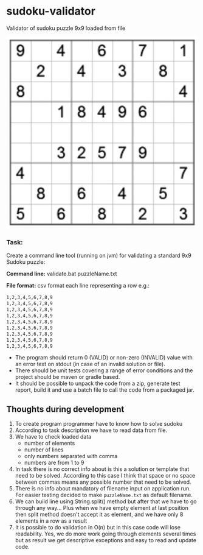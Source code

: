 # sudoku-validator
Validator of sudoku puzzle 9x9 loaded from file

 ![Sudoku Puzzle](./sudoku.jpeg)

### Task:
Create a command line tool (running on jvm) for validating a standard 9x9 Sudoku puzzle:

**Command line:** validate.bat puzzleName.txt

**File format:** csv format each line representing a row e.g.:
 ``` 
 1,2,3,4,5,6,7,8,9 
 1,2,3,4,5,6,7,8,9 
 1,2,3,4,5,6,7,8,9
 1,2,3,4,5,6,7,8,9
 1,2,3,4,5,6,7,8,9
 1,2,3,4,5,6,7,8,9
 1,2,3,4,5,6,7,8,9
 1,2,3,4,5,6,7,8,9
 1,2,3,4,5,6,7,8,9
```

* The program should return 0 (VALID) or non-zero (INVALID) value with an error text on stdout (in case of an invalid solution or file).
* There should be unit tests covering a range of error conditions and the project should be maven or gradle based.
* It should be possible to unpack the code from a zip, generate test report, build it and use a batch file to call the code from a packaged jar.


## Thoughts during development

1. To create program programmer have to know how to solve sudoku 
2. According to task description we have to read data from file.
3. We have to check loaded data
   + number of elements
   + number of lines
   + only numbers separated with comma
   + numbers are from 1 to 9
4. In task there is no correct info about is this a solution or template that need to be solved. According to this case I think that space or no space between commas means any possible number that need to be solved.
5. There is no info about mandatory of filename input on application run. For easier testing decided to make `puzzleName.txt` as default filename.
6. We can build line using String.split() method but after that we have to go through any way... Plus when we have empty element at last position then split method doesn't accept it as element, and we have only 8 elements in a row as a result
7. It is possible to do validation in O(n) but in this case code will lose readability. Yes, we do more work going through elements several times but as result we get descriptive exceptions and easy to read and update code. 